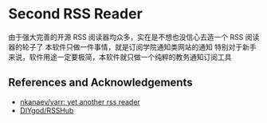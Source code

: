 # Second RSS Reader


由于强大完善的开源 RSS 阅读器均众多，实在是不想也没信心去造一个 RSS 阅读器的轮子了
本软件只做一件事情，就是订阅学院通知类网站的通知
特别对于新手来说，软件用途一定要极简，本软件就只做一个纯粹的教务通知订阅工具



## References and Acknowledgements

- [nkanaev/yarr: yet another rss reader](https://github.com/nkanaev/yarr)
- [DIYgod/RSSHub](https://github.com/DIYgod/RSSHub)

